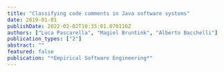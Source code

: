 ```yaml
---
title: "Classifying code comments in Java software systems"
date: 2019-01-01
publishDate: 2022-02-02T10:35:01.070110Z
authors: ["Luca Pascarella", "Magiel Bruntink", "Alberto Bacchelli"]
publication_types: ["2"]
abstract: ""
featured: false
publication: "*Empirical Software Engineering*"
---
```


